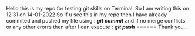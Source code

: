Hello this is my repo for testing git skills on Terminal.
So I am writing this on 12:31 on 14-01-2022
So if u see this in my repo then I have already commited and pushed my file using :
***git commit***
and if no merge conflicts or any other erorrs then after I can execute :
***git push*** 
==_==_==
Thank you...
